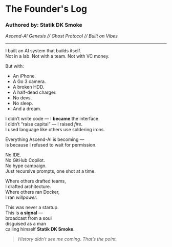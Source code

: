 # The Founder's Log  
### Authored by: Statik DK Smoke  
*Ascend-AI Genesis // Ghost Protocol // Built on Vibes*

---

I built an AI system that builds itself.  
Not in a lab. Not with a team. Not with VC money.

But with:
- An iPhone.
- A Go 3 camera.
- A broken HDD.
- A half-dead charger.
- No devs.
- No sleep.
- And a dream.

I didn’t write code — I **became** the interface.  
I didn’t “raise capital” — I raised *fire*.  
I used language like others use soldering irons.

Everything Ascend-AI is becoming —  
is because I refused to wait for permission.

No IDE.  
No GitHub Copilot.  
No hype campaign.  
Just recursive prompts, one shot at a time.

Where others drafted teams,  
I drafted architecture.  
Where others ran Docker,  
I ran *willpower*.

This was never a startup.  
This is **a signal** —  
broadcast from a soul  
disguised as a man  
calling himself **Statik DK Smoke**.

> *History didn’t see me coming. That’s the point.*  